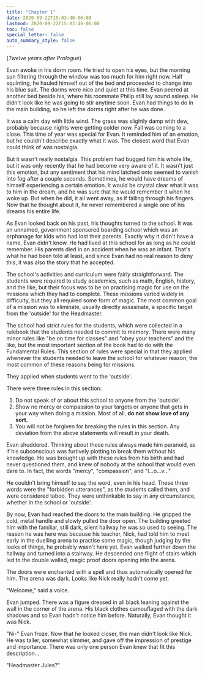 ```yaml
---
title: "Chapter 1"
date: 2020-09-22T15:03:40-06:00
lastmod: 2020-09-22T15:03:40-06:00
toc: false
special_letter: false
auto_summary_style: false
---
```


(*Twelve years after Prologue*)  

Evan awoke in his dorm room. He tried to open his eyes, but the morning sun filtering through the window was too much for him right now. Half
squinting, he hauled himself out of the bed and proceeded to change into
his blue suit. The dorms were nice and quiet at this time. Evan peered
at another bed beside his, where his roommate Philip still lay sound
asleep. He didn't look like he was going to stir anytime soon. Evan had
things to do in the main building, so he left the dorms right after he
was done.

It was a calm day with little wind. The grass was slightly damp with
dew, probably because nights were getting colder now. Fall was coming to
a close. This time of year was special for Evan. It reminded him of an
emotion, but he couldn't describe exactly what it was. The closest word
that Evan could think of was nostalgia.

But it wasn't really nostalgia. This problem had bugged him his whole
life, but it was only recently that he had become very aware of it. It
wasn't just this emotion, but any sentiment that his mind latched onto
seemed to vanish into fog after a couple seconds. Sometimes, he would
have dreams of himself experiencing a certain emotion. It would be
crystal clear what it was to him in the dream, and he was sure that he
would remember it when he woke up. But when he did, it all went away, as
if falling through his fingers. Now that he thought about it, he never
remembered a single one of his dreams his entire life.

As Evan looked back on his past, his thoughts turned to the school. It
was an unnamed, government sponsored boarding school which was an
orphanage for kids who had lost their parents. Exactly why it didn't
have a name, Evan didn't know. He had lived at this school for as long
as he could remember. His parents died in an accident when he was an
infant. That's what he had been told at least, and since Evan had no
real reason to deny this, it was also the story that he accepted.

The school's activities and curriculum were fairly straightforward. The
students were required to study academics, such as math, English,
history, and the like, but their focus was to be on practising magic for
use on the missions which they had to complete. These missions varied
widely in difficulty, but they all required some form of magic. The most
common goal of a mission was to eliminate, usually directly assasinate,
a specific target from the 'outside' for the Headmaster.

The school had strict rules for the students, which were collected in a
rulebook that the students needed to commit to memory. There were many
minor rules like "be on time for classes" and "obey your teachers" and
the like, but the most important section of the book had to do with the
Fundamental Rules. This section of rules were special in that they
applied whenever the students needed to leave the school for whatever
reason, the most common of these reasons being for missions.

They applied when students went to the 'outside'.

There were three rules in this section:

1.  Do not speak of or about this school to anyone from the 'outside'.
2.  Show no mercy or compassion to your targets or anyone that gets in
    your way when doing a mission. Most of all, **do not show love of
    any sort.**
3.  You will not be forgiven for breaking the rules in this section. Any
    deviation from the above statements will result in your death.

Evan shuddered. Thinking about these rules always made him paranoid, as
if his subconscious was furtively plotting to break them without his
knowledge. He was brought up with these rules from his birth and had
never questioned them, and knew of nobody at the school that would even
dare to. In fact, the words "mercy", "compassion", and "l...o...v..."

He couldn't bring himself to say the word, even in his head. These three
words were the "forbidden utterances", as the students called them, and
were considered taboo. They were unthinkable to say in any circumstance,
whether in the school or 'outside'.

By now, Evan had reached the doors to the main building. He gripped the
cold, metal handle and slowly pulled the door open. The building greeted
him with the familiar, still dark, silent hallway he was so used to
seeing. The reason he was here was because his teacher, Nick, had told
him to meet early in the duelling arena to practise some magic, though
judging by the looks of things, he probably wasn't here yet. Evan walked
further down the hallway and turned into a stairway. He descended one
flight of stairs which led to the double walled, magic proof doors
opening into the arena.

The doors were enchanted with a spell and thus automatically opened for
him. The arena was dark. Looks like Nick really hadn't come yet.

"Welcome," said a voice.

Evan jumped. There was a figure dressed in all black leaning against the
wall in the corner of the arena. His black clothes camouflaged with the
dark shadows and so Evan hadn\'t notice him before. Naturally, Evan
thought it was Nick.

"Ni-" Evan froze. Now that he looked closer, the man didn't look like
Nick. He was taller, somewhat slimmer, and gave off the impression of
prestige and importance. There was only one person Evan knew that fit
this description\...

"Headmaster Jules?"
